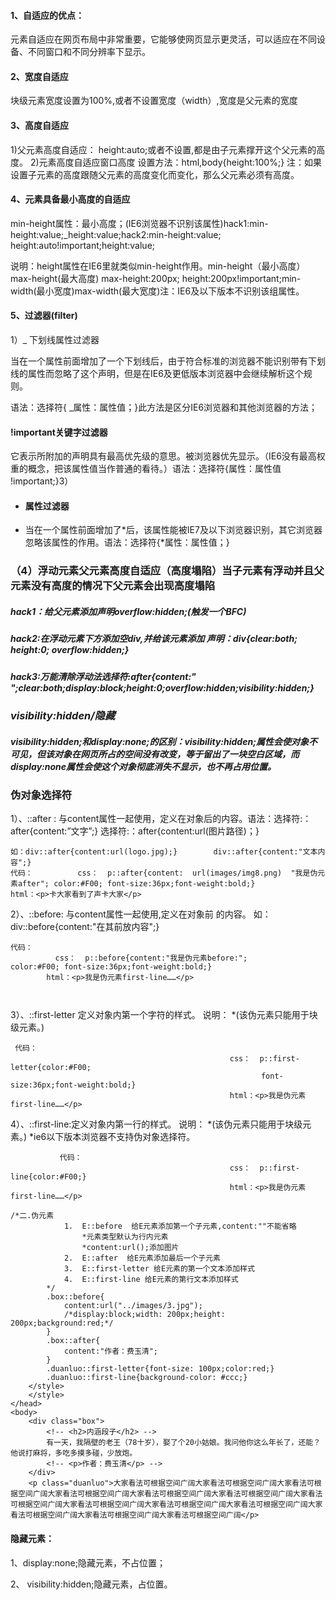 #### 1、自适应的优点：

元素自适应在网页布局中非常重要，它能够使网页显示更灵活，可以适应在不同设备、不同窗口和不同分辨率下显示。

#### 2、宽度自适应  

 块级元素宽度设置为100%,或者不设置宽度（width）,宽度是父元素的宽度

#### 3、高度自适应      

  1)父元素高度自适应：	height:auto;或者不设置,都是由子元素撑开这个父元素的高度。        2)元素高度自适应窗口高度        设置方法：html,body{height:100%;}	注：如果设置子元素的高度跟随父元素的高度变化而变化，那么父元素必须有高度。

#### 4、元素具备最小高度的自适应

min-height属性：最小高度；(IE6浏览器不识别该属性)hack1:min-height:value;_height:value;hack2:min-height:value;  height:auto!important;height:value;  

说明：height属性在IE6里就类似min-height作用。min-height（最小高度）max-height(最大高度)  max-height:200px; height:200px!important;min-width(最小宽度)max-width(最大宽度)注：IE6及以下版本不识别该组属性。

#### 5、过滤器(filter)

1）_ 下划线属性过滤器    

当在一个属性前面增加了一个下划线后，由于符合标准的浏览器不能识别带有下划线的属性而忽略了这个声明，但是在IE6及更低版本浏览器中会继续解析这个规则。

语法：选择符{  _属性：属性值；}此方法是区分IE6浏览器和其他浏览器的方法；

#### !important关键字过滤器

它表示所附加的声明具有最高优先级的意思。被浏览器优先显示。（IE6没有最高权重的概念，把该属性值当作普通的看待。）语法：选择符{属性：属性值 !important;}3）

* #### 属性过滤器    

* 当在一个属性前面增加了*后，该属性能被IE7及以下浏览器识别，其它浏览器忽略该属性的作用。语法：选择符{*属性：属性值；}

### （4）浮动元素父元素高度自适应（高度塌陷）当子元素有浮动并且父元素没有高度的情况下父元素会出现高度塌陷

##### hack1：给父元素添加声明overflow:hidden;(触发一个BFC)

##### hack2:在浮动元素下方添加空div,并给该元素添加        声明：div{clear:both; height:0; overflow:hidden;}

##### hack3:万能清除浮动法选择符:after{content:" ";clear:both;display:block;height:0;overflow:hidden;visibility:hidden;}



### *visibility:hidden/隐藏*

##### visibility:hidden;和display:none;的区别：visibility:hidden;属性会使对象不可见，但该对象在网页所占的空间没有改变，等于留出了一块空白区域，而 display:none属性会使这个对象彻底消失不显示，也不再占用位置。

### 伪对象选择符

1）、::after :  与content属性一起使用，定义在对象后的内容。语法：选择符:：after{content:”文字”;}	选择符:：after{content:url(图片路径)；}

```
如：div::after{content:url(logo.jpg);}        div::after{content:"文本内容";}
代码：          css：  p::after{content:  url(images/img8.png)  "我是伪元素after"; color:#F00; font-size:36px;font-weight:bold;}           html：<p>卡大家看到了声卡大家</p>  
```

2）、::before:     与content属性一起使用,定义在对象前 的内容。      如：div::before{content:"在其前放内容";}

```
代码：
          css：  p::before{content:"我是伪元素before:";
color:#F00; font-size:36px;font-weight:bold;}   
        html：<p>我是伪元素first-line……</p>   
        
        
```

3）、::first-letter 定义对象内第一个字符的样式。    说明：     *(该伪元素只能用于块级元素。)               

```
 代码：
                                                 css：  p::first-letter{color:#F00;
                                                        font-size:36px;font-weight:bold;}   
                                                 html：<p>我是伪元素first-line……</p>             
```

4）、::first-line:定义对象内第一行的样式。                                    说明：                                     *(该伪元素只能用于块级元素。)                                                                                       *ie6以下版本浏览器不支持伪对象选择符。

```
           代码：
                                                 css：  p::first-line{color:#F00;}   
                                                 html：<p>我是伪元素first-line……</p>  
```

```
/*二.伪元素
            1.  E::before  给E元素添加第一个子元素,content:""不能省略
                *元素类型默认为行内元素
                *content:url();添加图片
            2.  E::after  给E元素添加最后一个子元素
            3.  E::first-letter 给E元素的第一个文本添加样式
            4.  E::first-line 给E元素的第行文本添加样式
        */
        .box::before{
            content:url("../images/3.jpg");
            /*display:block;width: 200px;height: 200px;background:red;*/
        }
        .box::after{
            content:"作者：费玉清";
        }
        .duanluo::first-letter{font-size: 100px;color:red;}
        .duanluo::first-line{background-color: #ccc;}
    </style>
    </style>
</head>
<body>
    <div class="box">
        <!-- <h2>内涵段子</h2> -->
        有一天，我隔壁的老王（78十岁），娶了个20小姑娘。我问他你这么年长了，还能？他说打麻将，多吃多摸多碰，少放炮。
        <!-- <p>作者：费玉清</p> -->
    </div>
    <p class="duanluo">大家看法可根据空间广阔大家看法可根据空间广阔大家看法可根据空间广阔大家看法可根据空间广阔大家看法可根据空间广阔大家看法可根据空间广阔大家看法可根据空间广阔大家看法可根据空间广阔大家看法可根据空间广阔大家看法可根据空间广阔大家看法可根据空间广阔大家看法可根据空间广阔大家看法可根据空间广阔</p>
```

#### 隐藏元素：

1、display:none;隐藏元素，不占位置；

2、		visibility:hidden;隐藏元素，占位置。